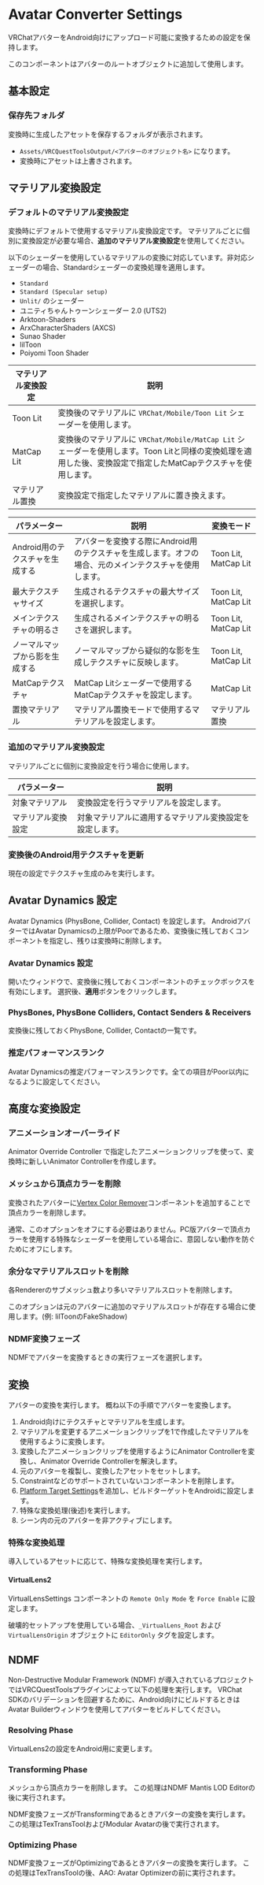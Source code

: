 # Avatar Converter Settings

VRChatアバターをAndroid向けにアップロード可能に変換するための設定を保持します。

このコンポーネントはアバターのルートオブジェクトに追加して使用します。

## 基本設定

### 保存先フォルダ

変換時に生成したアセットを保存するフォルダが表示されます。

- `Assets/VRCQuestToolsOutput/<アバターのオブジェクト名>` になります。
- 変換時にアセットは上書きされます。

## マテリアル変換設定

### デフォルトのマテリアル変換設定

変換時にデフォルトで使用するマテリアル変換設定です。
マテリアルごとに個別に変換設定が必要な場合、**追加のマテリアル変換設定**を使用してください。

以下のシェーダーを使用しているマテリアルの変換に対応しています。非対応シェーダーの場合、Standardシェーダーの変換処理を適用します。

- `Standard`
- `Standard (Specular setup)`
- `Unlit/` のシェーダー
- ユニティちゃんトゥーンシェーダー 2.0 (UTS2)
- Arktoon-Shaders
- ArxCharacterShaders (AXCS)
- Sunao Shader
- lilToon
- Poiyomi Toon Shader

| マテリアル変換設定 | 説明 |
|---|---|
| Toon Lit | 変換後のマテリアルに `VRChat/Mobile/Toon Lit` シェーダーを使用します。 |
| MatCap Lit | 変換後のマテリアルに `VRChat/Mobile/MatCap Lit` シェーダーを使用します。Toon Litと同様の変換処理を適用した後、変換設定で指定したMatCapテクスチャを使用します。 |
| マテリアル置換 | 変換設定で指定したマテリアルに置き換えます。 |

| パラメーター | 説明 | 変換モード |
|---|---|---|
| Android用のテクスチャを生成する | アバターを変換する際にAndroid用のテクスチャを生成します。オフの場合、元のメインテクスチャを使用します。 | Toon Lit, MatCap Lit |
| 最大テクスチャサイズ | 生成されるテクスチャの最大サイズを選択します。 | Toon Lit, MatCap Lit |
| メインテクスチャの明るさ | 生成されるメインテクスチャの明るさを選択します。 | Toon Lit, MatCap Lit |
| ノーマルマップから影を生成する | ノーマルマップから疑似的な影を生成しテクスチャに反映します。 | Toon Lit, MatCap Lit |
| MatCapテクスチャ | MatCap Litシェーダーで使用するMatCapテクスチャを設定します。 | MatCap Lit |
| 置換マテリアル | マテリアル置換モードで使用するマテリアルを設定します。 | マテリアル置換 |

### 追加のマテリアル変換設定

マテリアルごとに個別に変換設定を行う場合に使用します。

| パラメーター | 説明 |
|---|---|
| 対象マテリアル | 変換設定を行うマテリアルを設定します。 |
| マテリアル変換設定 | 対象マテリアルに適用するマテリアル変換設定を設定します。 |

### 変換後のAndroid用テクスチャを更新

現在の設定でテクスチャ生成のみを実行します。

## Avatar Dynamics 設定

Avatar Dynamics (PhysBone, Collider, Contact) を設定します。
AndroidアバターではAvatar Dynamicsの上限がPoorであるため、変換後に残しておくコンポーネントを指定し、残りは変換時に削除します。

### Avatar Dynamics 設定

開いたウィンドウで、変換後に残しておくコンポーネントのチェックボックスを有効にします。
選択後、**適用**ボタンをクリックします。

### PhysBones, PhysBone Colliders, Contact Senders & Receivers

変換後に残しておくPhysBone, Collider, Contactの一覧です。

### 推定パフォーマンスランク

Avatar Dynamicsの推定パフォーマンスランクです。全ての項目がPoor以内になるように設定してください。

## 高度な変換設定

### アニメーションオーバーライド

Animator Override Controller で指定したアニメーションクリップを使って、変換時に新しいAnimator Controllerを作成します。

### メッシュから頂点カラーを削除

変換されたアバターに[Vertex Color Remover](vertex-color-remover.md)コンポーネントを追加することで頂点カラーを削除します。

通常、このオプションをオフにする必要はありません。PC版アバターで頂点カラーを使用する特殊なシェーダーを使用している場合に、意図しない動作を防ぐためにオフにします。

### 余分なマテリアルスロットを削除

各Rendererのサブメッシュ数より多いマテリアルスロットを削除します。

このオプションは元のアバターに追加のマテリアルスロットが存在する場合に使用します。(例: lilToonのFakeShadow)

### NDMF変換フェーズ

NDMFでアバターを変換するときの実行フェーズを選択します。

## 変換

アバターの変換を実行します。
概ね以下の手順でアバターを変換します。

1. Android向けにテクスチャとマテリアルを生成します。
2. マテリアルを変更するアニメーションクリップを1で作成したマテリアルを使用するように変換します。
3. 変換したアニメーションクリップを使用するようにAnimator Controllerを変換し、Animator Override Controllerを解決します。
4. 元のアバターを複製し、変換したアセットをセットします。
5. Constraintなどのサポートされていないコンポーネントを削除します。
6. [Platform Target Settings](platform-target-settings.md)を追加し、ビルドターゲットをAndroidに設定します。
7. 特殊な変換処理(後述)を実行します。
8. シーン内の元のアバターを非アクティブにします。

### 特殊な変換処理

導入しているアセットに応じて、特殊な変換処理を実行します。

#### VirtualLens2

VirtualLensSettings コンポーネントの `Remote Only Mode` を `Force Enable` に設定します。

破壊的セットアップを使用している場合、`_VirtualLens_Root` および `VirtualLensOrigin` オブジェクトに `EditorOnly` タグを設定します。

## NDMF

Non-Destructive Modular Framework (NDMF) が導入されているプロジェクトではVRCQuestToolsプラグインによって以下の処理を実行します。
VRChat SDKのバリデーションを回避するために、Android向けにビルドするときはAvatar Builderウィンドウを使用してアバターをビルドしてください。

### Resolving Phase

VirtualLens2の設定をAndroid用に変更します。

### Transforming Phase

メッシュから頂点カラーを削除します。
この処理はNDMF Mantis LOD Editorの後に実行されます。

NDMF変換フェーズがTransformingであるときアバターの変換を実行します。
この処理はTexTransToolおよびModular Avatarの後で実行されます。

### Optimizing Phase

NDMF変換フェーズがOptimizingであるときアバターの変換を実行します。
この処理はTexTransToolの後、AAO: Avatar Optimizerの前に実行されます。
